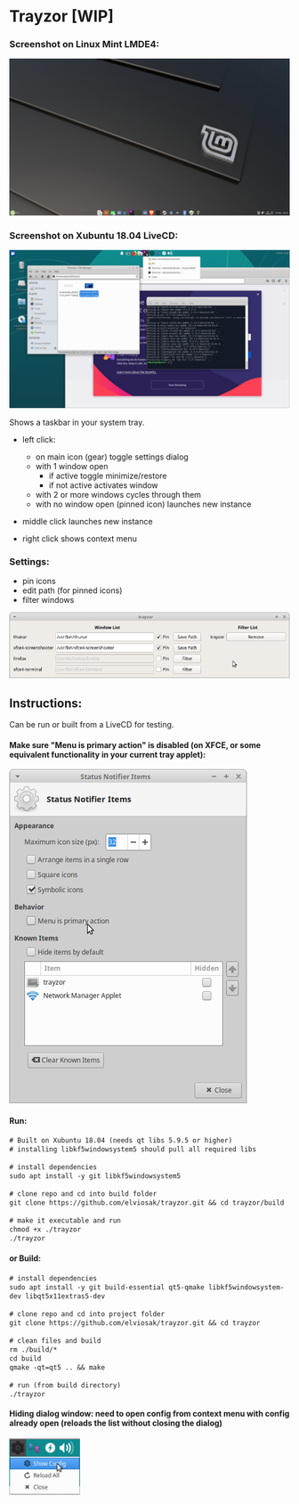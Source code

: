 
# Trayzor [WIP]

### Screenshot on Linux Mint LMDE4:
![mint](screenshots/mint.png)

### Screenshot on Xubuntu 18.04 LiveCD:
![full](screenshots/full.png)

Shows a taskbar in your system tray.
- left click:
  - on main icon (gear) toggle settings dialog
  - with 1 window open 
    - if active toggle minimize/restore
    - if not active activates window
  - with 2 or more windows cycles through them
  - with no window open (pinned icon) launches new instance

- middle click launches new instance
- right click shows context menu

### Settings:
- pin icons
- edit path (for pinned icons)
- filter windows

![settings](screenshots/settings.png)

## Instructions:

Can be run or built from a LiveCD for testing.

#### Make sure "Menu is primary action" is disabled (on XFCE, or some equivalent functionality in your current tray applet):
![xfce](screenshots/xfce-config.png)

#### Run:
```
# Built on Xubuntu 18.04 (needs qt libs 5.9.5 or higher)
# installing libkf5windowsystem5 should pull all required libs

# install dependencies
sudo apt install -y git libkf5windowsystem5

# clone repo and cd into build folder
git clone https://github.com/elviosak/trayzor.git && cd trayzor/build

# make it executable and run
chmod +x ./trayzor
./trayzor

```

#### or Build:

```
# install dependencies
sudo apt install -y git build-essential qt5-qmake libkf5windowsystem-dev libqt5x11extras5-dev

# clone repo and cd into project folder
git clone https://github.com/elviosak/trayzor.git && cd trayzor

# clean files and build
rm ./build/*
cd build
qmake -qt=qt5 .. && make

# run (from build directory)
./trayzor
```

#### Hiding dialog window: need to open config from context menu with config already open (reloads the list without closing the dialog)
![hide](screenshots/hide.png)

